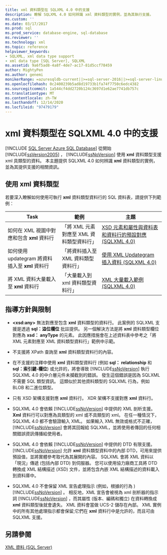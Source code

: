 ```yaml
---
title: xml 資料類型在 SQLXML 4.0 中的支援
description: 瞭解 SQLXML 4.0 如何辨識 xml 資料類型的實例，並為其執行支援。
ms.custom: ''
ms.date: 03/17/2017
ms.prod: sql
ms.prod_service: database-engine, sql-database
ms.reviewer: ''
ms.technology: xml
ms.topic: reference
helpviewer_keywords:
- SQLXML, xml data type support
- xml data type [SQL Server], SQLXML
ms.assetid: 9a6f5ad8-4a8f-4de7-ac17-81d5ccf78459
author: MightyPen
ms.author: genemi
monikerRange: =azuresqldb-current||>=sql-server-2016||>=sql-server-linux-2017||=azuresqldb-mi-current
ms.openlocfilehash: 0c2400239b5ad8d19733b1fa74f7750c6edc4382
ms.sourcegitcommit: 1a544cf4dd2720b124c3697d1e62ae7741db757c
ms.translationtype: MT
ms.contentlocale: zh-TW
ms.lasthandoff: 12/14/2020
ms.locfileid: "97479179"
---
```

# <a name="xml-data-type-support-in-sqlxml-40"></a>xml 資料類型在 SQLXML 4.0 中的支援
[!INCLUDE [SQL Server Azure SQL Database](../../includes/applies-to-version/sql-asdb.md)]
  從開始 [!INCLUDE[ssVersion2005](../../includes/ssversion2005-md.md)] ， [!INCLUDE[ssNoVersion](../../includes/ssnoversion-md.md)] 使用 **xml** 資料類型支援 xml 具類型的資料。 本主題提供 SQLXML 4.0 如何辨識 **xml** 資料類型的實例，並為其提供支援的相關資訊。  
  
## <a name="working-with-xml-data-types"></a>使用 xml 資料類型  
 若要深入瞭解如何使用可執行 **xml** 資料類型資料行的 SQL 資料表，請提供下列範例：  
  
|Task|範例|主題|  
|----------|-------------|-----------|  
|如何在 XML 視圖中對應和包含 **xml** 資料行|「將 XML 元素對應至 XML 資料類型資料行」|[XSD 元素和屬性與資料表和資料行的預設對應 &#40;SQLXML 4.0&#41;](../../relational-databases/sqlxml-annotated-xsd-schemas-using/default-mapping-of-xsd-elements-and-attributes-to-tables-and-columns-sqlxml-4-0.md)|  
|如何使用 updategram 將資料插入至 **xml** 資料行|「將資料插入至 XML 資料類型資料行」|[使用 XML Updategram 插入資料 &#40;SQLXML 4.0&#41;](../../relational-databases/sqlxml-annotated-xsd-schemas-xpath-queries/updategrams/inserting-data-using-xml-updategrams-sqlxml-4-0.md)|  
|將 XML 資料大量載入至 **xml** 資料行|「大量載入到 xml 資料類型資料行」|[XML 大量載入範例 &#40;SQLXML 4.0&#41;](../../relational-databases/sqlxml-annotated-xsd-schemas-xpath-queries/bulk-load-xml/xml-bulk-load-examples-sqlxml-4-0.md)|  
  
## <a name="guidelines-and-limitations"></a>指導方針與限制  
  
-   **\<xsd:any>** 無法對應至包含 **xml** 資料類型的資料行。 此案例的 SQLXML 支援是透過 **sql：溢位欄位** 批註提供。 另一個解決方法是將 **xml** 資料類型欄位對應為 **xsd： anyType** 的元素。 此因應措施會在上述資料表中參考之「將 XML 元素對應至 XML 資料類型資料行」範例中示範。  
  
-   不支援將 XPath 查詢至 **xml** 資料類型資料行的內容。  
  
-   在不支援的注釋中使用 **xml** 資料類型資料行 (例如 **sql： relationship** 和 **sql：索引鍵-欄位**) 或允許的，將會導致 [!INCLUDE[ssNoVersion](../../includes/ssnoversion-md.md)] 執行 SQLXML 4.0 的中介層元件未攔截到的錯誤。 發生這個錯誤是因為 SQLXML 不需要 SQL 類型資訊。 這類似於其他資料類型的 SQLXML 行為，例如 BLOB 和二進位類型。  
  
-   只有 XSD 架構支援對應 **xml** 資料行。 XDR 架構不支援對應 **xml** 資料行。  
  
-   SQLXML 4.0 會依賴 [!INCLUDE[ssNoVersion](../../includes/ssnoversion-md.md)] 中提供的 XML 剖析支援。 **Xml** 資料行可以對應為具類型的 xml 或不具類型的 xml。 在任一種情況下，SQLXML 4.0 都不會驗證輸入 XML。  如果輸入 XML 無效或格式不正確，[!INCLUDE[ssNoVersion](../../includes/ssnoversion-md.md)] 會將其回報給 SQLXML，並將使用者傳回的任何相關錯誤資訊傳播給使用者。  
  
-   SQLXML 4.0 會依賴 [!INCLUDE[ssNoVersion](../../includes/ssnoversion-md.md)] 中提供的 DTD 有限支援。 [!INCLUDE[ssNoVersion](../../includes/ssnoversion-md.md)] 允許 **xml** 資料類型資料中的內部 DTD，可用來提供預設值，並將實體參考取代為其展開的內容。 SQLXML 會將 XML 資料以「現況」傳遞 (包括內部 DTD) 到伺服器。 您可以使用協力廠商工具將 DTD 轉換成 XML 結構描述 (XSD) 文件，並將包含內嵌 XML 結構描述的資料載入到資料庫中。  
  
-   SQLXML 4.0 不會保留 XML 宣告處理指示 (例如，根據的行為 ) [!INCLUDE[ssNoVersion](../../includes/ssnoversion-md.md)] 。 相反地，XML 宣告會被視為 xml 剖析器的指示詞 [!INCLUDE[ssNoVersion](../../includes/ssnoversion-md.md)] ，而其屬性 (版本、編碼和獨立) 在資料轉換成 **xml** 資料類型後就會遺失。 XML 資料會當做 UCS-2 儲存在內部。 XML 實例中的所有其他處理指示都會保留;它們在 **xml** 資料行中是允許的，而且可由 SQLXML 支援。  
  
## <a name="see-also"></a>另請參閱  
 [XML 資料 &#40;SQL Server&#41;](../../relational-databases/xml/xml-data-sql-server.md)  
  
  
